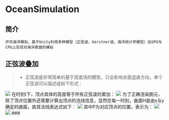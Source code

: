 # OceanSimulation
## 简介
	开坑海洋模拟，基于Unity利用多种模型（正弦波、Gerstner波、海洋统计学模型）在GPU与CPU上实现对海洋表面的模拟
## 正弦波叠加  
>* 正弦波是非常简单的基于高度场的模型，只会影响水面竖直方向，单个正弦波可以描述成如下形式：
<img src="http://chart.googleapis.com/chart?cht=tx&chl=W_i(x,y,t)=A_isin[\vec{D_i}\cdot(x,y)\omega_i%2Bt\phi_i]">
在时刻t下，顶点具体的高度等于所有正弦波的累加：
<img src="http://chart.googleapis.com/chart?cht=tx&chl=H(x,y)=\sum_{}W_i(x,y,t)">
为了正确渲染图元，除了顶点位置外还需要计算出顶点的法线信息，显然在每一时刻，曲面H是由x与y确定的曲面，故其法线表达式如下：
<img src="http://chart.googleapis.com/chart?cht=tx&chl=N(x,y)=\left(\frac{\partial{P}}{\partial{x}}\right)\times\left(\frac{\partial{P}}{\partial{y}}\right)">
其中P为对应顶点的位置，表示为：
<img src="http://chart.googleapis.com/chart?cht=tx&chl=P(x,y)=(x,y,H(x,y)))">


<img src="http://chart.googleapis.com/chart?cht=tx&chl= \x=\frac{-b\pm\sqrt{b^2-4ac}}{2a}">
###
